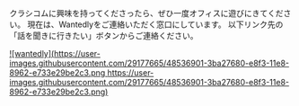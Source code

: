
クラシコムに興味を持ってくださったら、ぜひ一度オフィスに遊びにきてください。
現在は、Wantedlyをご連絡いただく窓口にしています。
以下リンク先の「話を聞きに行きたい」ボタンからご連絡ください。

[![wantedly](https://user-images.githubusercontent.com/29177665/48536901-3ba27680-e8f3-11e8-8962-e733e29be2c3.png
https://user-images.githubusercontent.com/29177665/48536901-3ba27680-e8f3-11e8-8962-e733e29be2c3.png)](https://www.wantedly.com/projects/184742)

